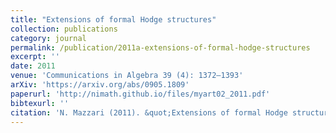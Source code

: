 ```yaml
---
title: "Extensions of formal Hodge structures"
collection: publications
category: journal
permalink: /publication/2011a-extensions-of-formal-hodge-structures
excerpt: ''
date: 2011
venue: 'Communications in Algebra 39 (4): 1372–1393'
arXiv: 'https://arxiv.org/abs/0905.1809'
paperurl: 'http://nimath.github.io/files/myart02_2011.pdf'
bibtexurl: ''
citation: 'N. Mazzari (2011). &quot;Extensions of formal Hodge structures.&quot; <i>Communications in Algebra</i>, 39 (4), 1372–1393.'
---
```

